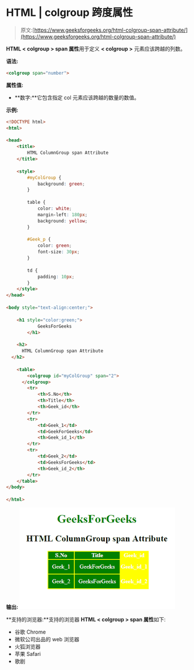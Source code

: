 # HTML | colgroup 跨度属性

> 原文:[https://www.geeksforgeeks.org/html-colgroup-span-attribute/](https://www.geeksforgeeks.org/html-colgroup-span-attribute/)

**HTML < colgroup > span 属性**用于定义 **< colgroup >** 元素应该跨越的列数。

**语法:**

```html
<colgroup span="number">
```

**属性值:**

*   **数字:**它包含指定 col 元素应该跨越的数量的数值。

**示例:**

```html
<!DOCTYPE html>
<html>

<head>
    <title>
        HTML ColumnGroup span Attribute
    </title>

    <style>
        #myColGroup {
            background: green;
        }

        table {
            color: white;
            margin-left: 180px;
            background: yellow;
        }

        #Geek_p {
            color: green;
            font-size: 30px;
        }

        td {
            padding: 10px;
        }
    </style>
</head>

<body style="text-align:center;">

    <h1 style="color:green;"> 
            GeeksForGeeks 
        </h1>

    <h2>
      HTML ColumnGroup span Attribute
  </h2>

    <table>
        <colgroup id="myColGroup" span="2">
      </colgroup>
        <tr>
            <th>S.No</th>
            <th>Title</th>
            <th>Geek_id</th>
        </tr>
        <tr>
            <td>Geek_1</td>
            <td>GeekForGeeks</td>
            <th>Geek_id_1</th>
        </tr>
        <tr>
            <td>Geek_2</td>
            <td>GeeksForGeeks</td>
            <th>Geek_id_2</th>
        </tr>
    </table>
</body>

</html>
```

**输出:**
![](img/0e7e74354dccadad576e87bcfeb425cf.png)

**支持的浏览器:**支持的浏览器 **HTML < colgroup > span 属性**如下:

*   谷歌 Chrome
*   微软公司出品的 web 浏览器
*   火狐浏览器
*   苹果 Safari
*   歌剧